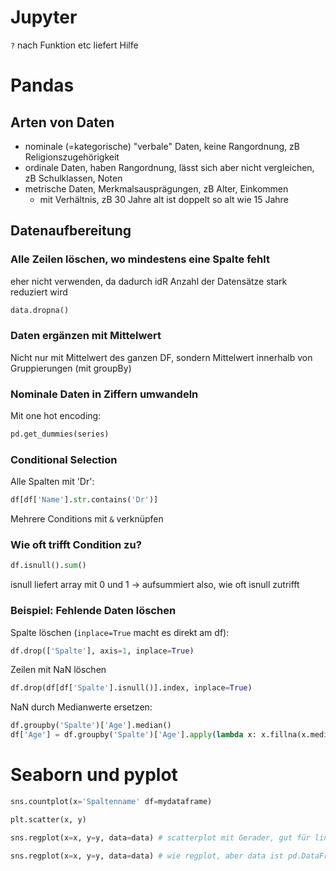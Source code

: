 # Jupyter

`?` nach Funktion etc liefert Hilfe

# Pandas

## Arten von Daten

- nominale (=kategorische) "verbale" Daten, keine Rangordnung, zB Religionszugehörigkeit
- ordinale Daten, haben Rangordnung, lässt sich aber nicht vergleichen, zB Schulklassen, Noten
- metrische Daten, Merkmalsausprägungen, zB Alter, Einkommen
  - mit Verhältnis, zB 30 Jahre alt ist doppelt so alt wie 15 Jahre

## Datenaufbereitung

### Alle Zeilen löschen, wo mindestens eine Spalte fehlt

eher nicht verwenden, da dadurch idR Anzahl der Datensätze stark reduziert wird

```python
data.dropna()
```

### Daten ergänzen mit Mittelwert

Nicht nur mit Mittelwert des ganzen DF, sondern Mittelwert innerhalb von Gruppierungen (mit groupBy)

### Nominale Daten in Ziffern umwandeln

Mit one hot encoding:

```python
pd.get_dummies(series)
```

### Conditional Selection

Alle Spalten mit 'Dr':

```python
df[df['Name'].str.contains('Dr')]
```

Mehrere Conditions mit `&` verknüpfen

### Wie oft trifft Condition zu?

```python
df.isnull().sum()
```

isnull liefert array mit 0 und 1 -> aufsummiert also, wie oft isnull zutrifft

### Beispiel: Fehlende Daten löschen

Spalte löschen (`inplace=True` macht es direkt am df):

```python
df.drop(['Spalte'], axis=1, inplace=True)
```

Zeilen mit NaN löschen

```python
df.drop(df[df['Spalte'].isnull()].index, inplace=True)
```

NaN durch Medianwerte ersetzen:

```python
df.groupby('Spalte')['Age'].median()
df['Age'] = df.groupby('Spalte')['Age'].apply(lambda x: x.fillna(x.median()))
```

# Seaborn und pyplot

```python
sns.countplot(x='Spaltenname' df=mydataframe)
```

```python
plt.scatter(x, y)
```

```python
sns.regplot(x=x, y=y, data=data) # scatterplot mit Gerader, gut für lineare Regression
```

```python
sns.regplot(x=x, y=y, data=data) # wie regplot, aber data ist pd.DataFrame
```
